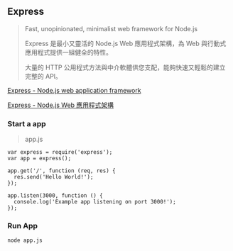
## Express

> Fast, unopinionated, minimalist web framework for Node.js
> 
> Express 是最小又靈活的 Node.js Web 應用程式架構，為 Web 與行動式應用程式提供一組健全的特性。
>   
> 大量的 HTTP 公用程式方法與中介軟體供您支配，能夠快速又輕鬆的建立完整的 API。
> 

[Express - Node.js web application framework](https://expressjs.com/)

[Express - Node.js Web 應用程式架構](https://expressjs.com/zh-tw/)

### Start a app

> app.js

```
var express = require('express');
var app = express();

app.get('/', function (req, res) {
  res.send('Hello World!');
});

app.listen(3000, function () {
  console.log('Example app listening on port 3000!');
});
```

### Run App

```
node app.js
```